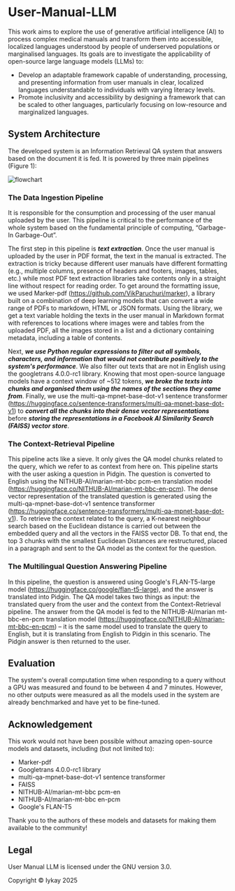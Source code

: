 # User-Manual-LLM
This work aims to explore the use of generative artificial intelligence (AI) to process complex medical manuals and transform them into accessible, localized languages understood by people of underserved populations or marginalised languages. Its goals are to investigate the applicability of open-source large language models (LLMs) to: 

* Develop an adaptable framework capable of understanding, processing, and presenting information from user manuals in clear, localized languages understandable to individuals with varying literacy levels. 
* Promote inclusivity and accessibility by designing a framework that can be scaled to other languages, particularly focusing on low-resource and marginalized languages. 

## System Architecture

The developed system is an Information Retrieval QA system that answers based on the document it is fed. It is powered by three main pipelines (Figure 1):

![flowchart](https://github.com/user-attachments/assets/6a1ebbc1-fdf6-4f49-94ed-1c222d821109)

### The Data Ingestion Pipeline

It is responsible for the consumption and processing of the user manual uploaded by the user. This pipeline is critical to the performance of the whole system based on the fundamental principle of computing, “Garbage-In Garbage-Out”. 

The first step in this pipeline is _**text extraction**_. Once the user manual is uploaded by the user in PDF format, the text in the manual is extracted. The extraction is tricky because different user manuals have different formatting (e.g., multiple columns, presence of headers and footers, images, tables, etc.) while most PDF text extraction libraries take contents only in a straight line without respect for reading order. To get around the formatting issue, we used Marker-pdf (https://github.com/VikParuchuri/marker), a library built on a combination of deep learning models that can convert a wide range of PDFs to markdown, HTML or JSON formats. Using the library, we get a text variable holding the texts in the user manual in Markdown format with references to locations where images were and tables from the uploaded PDF, all the images stored in a list and a dictionary containing metadata, including a table of contents. 

Next, _**we use Python regular expressions to filter out all symbols, characters, and information that would not contribute positively to the system's performance**_. We also filter out texts that are not in English using the googletrans 4.0.0-rc1 library. Knowing that most open-source language models have a context window of ~512 tokens, _**we broke the texts into chunks and organised them using the names of the sections they came from**_. Finally, we use the multi-qa-mpnet-base-dot-v1 sentence transformer (https://huggingface.co/sentence-transformers/multi-qa-mpnet-base-dot-v1) to _**convert all the chunks into their dense vector representations**_ before _**storing the representations in a Facebook AI Similarity Search (FAISS) vector store**_.

### The Context-Retrieval Pipeline

This pipeline acts like a sieve. It only gives the QA model chunks related to the query, which we refer to as context from here on. This pipeline starts with the user asking a question in Pidgin. The question is converted to English using the NITHUB-AI/marian-mt-bbc pcm-en translation model (https://huggingface.co/NITHUB-AI/marian-mt-bbc-en-pcm). The dense vector representation of the translated question is generated using the multi-qa-mpnet-base-dot-v1 sentence transformer (https://huggingface.co/sentence-transformers/multi-qa-mpnet-base-dot-v1). To retrieve the context related to the query, a K-nearest neighbour search based on the Euclidean distance is carried out between the embedded query and all the vectors in the FAISS vector DB. To that end, the top 3 chunks with the smallest Euclidean Distances are restructured, placed in a paragraph and sent to the QA model as the context for the question.

### The Multilingual Question Answering Pipeline

In this pipeline, the question is answered using Google's FLAN-T5-large model (https://huggingface.co/google/flan-t5-large), and the answer is translated into Pidgin. The QA model takes two things as input: the translated query from the user and the context from the Context-Retrieval pipeline. The answer from the QA model is fed to the NITHUB-AI/marian mt-bbc-en-pcm translation model (https://huggingface.co/NITHUB-AI/marian-mt-bbc-en-pcm) – it is the same model used to translate the query to English, but it is translating from English to Pidgin in this scenario. The Pidgin answer is then returned to the user. 

## Evaluation

The system's overall computation time when responding to a query without a GPU was measured and found to be between 4 and 7 minutes. However, no other outputs were measured as all the models used in the system are already benchmarked and have yet to be fine-tuned.

## Acknowledgement

This work would not have been possible without amazing open-source models and datasets, including (but not limited to):

* Marker-pdf
* Googletrans 4.0.0-rc1 library
* multi-qa-mpnet-base-dot-v1 sentence transformer
* FAISS
* NITHUB-AI/marian-mt-bbc pcm-en
* NITHUB-AI/marian-mt-bbc en-pcm
* Google's FLAN-T5

Thank you to the authors of these models and datasets for making them available to the community!

## Legal

User Manual LLM is licensed under the GNU version 3.0. 

Copyright © Iykay 2025
